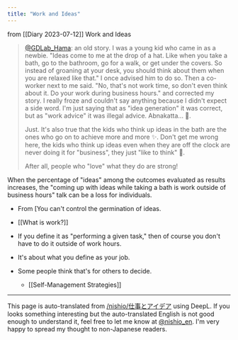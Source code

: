 ```yaml
---
title: "Work and Ideas"
---
```


from  [[Diary 2023-07-12]]
Work and Ideas
> [@GDLab_Hama](https://twitter.com/GDLab_Hama/status/1675642213156655104): an old story. I was a young kid who came in as a newbie.
> "Ideas come to me at the drop of a hat. Like when you take a bath, go to the bathroom, go for a walk, or get under the covers. So instead of groaning at your desk, you should think about them when you are relaxed like that."
> I once advised him to do so.
> Then a co-worker next to me said.
>  "No, that's not work time, so don't even think about it. Do your work during business hours."
>  and corrected my story.
>  I really froze and couldn't say anything because I didn't expect a side word.
>  I'm just saying that as "idea generation" it was correct, but as "work advice" it was illegal advice. Abnakatta... 🫢.
>
>  Just. It's also true that the kids who think up ideas in the bath are the ones who go on to achieve more and more ✨.
>  Don't get me wrong here, the kids who think up ideas even when they are off the clock are never doing it for "business", they just "like to think" 🙂.
>
>  After all, people who "love" what they do are strong!

When the percentage of "ideas" among the outcomes evaluated as results increases, the "coming up with ideas while taking a bath is work outside of business hours" talk can be a loss for individuals.
- From [You can't control the germination of ideas.

- [[What is work?]]
- If you define it as "performing a given task," then of course you don't have to do it outside of work hours.
- It's about what you define as your job.
- Some people think that's for others to decide.
    - [[Self-Management Strategies]]

---
This page is auto-translated from [/nishio/仕事とアイデア](https://scrapbox.io/nishio/仕事とアイデア) using DeepL. If you looks something interesting but the auto-translated English is not good enough to understand it, feel free to let me know at [@nishio_en](https://twitter.com/nishio_en). I'm very happy to spread my thought to non-Japanese readers.
